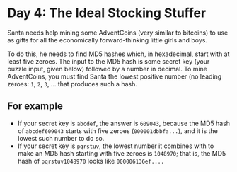 # Day 4: The Ideal Stocking Stuffer

Santa needs help mining some AdventCoins (very similar to bitcoins) to use as
gifts for all the economically forward-thinking little girls and boys.

To do this, he needs to find MD5 hashes which, in hexadecimal, start with at
least five zeroes. The input to the MD5 hash is some secret key (your puzzle
input, given below) followed by a number in decimal. To mine AdventCoins, you
must find Santa the lowest positive number (no leading zeroes: `1`, `2`, `3`, ...
that produces such a hash.

## For example

* If your secret key is `abcdef`, the answer is `609043`, because the MD5 hash of
  `abcdef609043` starts with five zeroes (`000001dbbfa...`), and it is the lowest
  such number to do so.
* If your secret key is `pqrstuv`, the lowest number it combines with to make an
  MD5 hash starting with five zeroes is `1048970`; that is, the MD5 hash of
  `pqrstuv1048970` looks like `000006136ef....`
